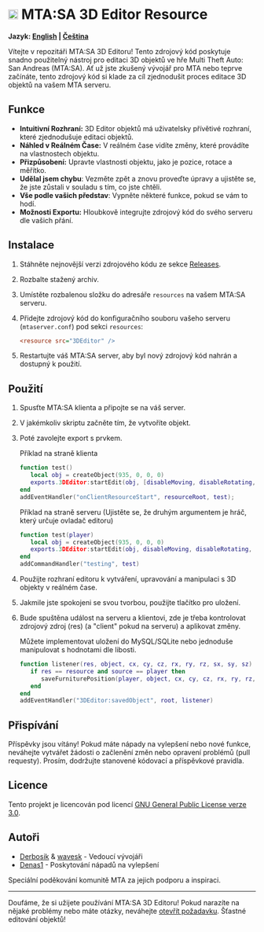 # <img src="https://multitheftauto.com/mtasa_icon_hq.png" alt="MTA:SA Logo" width="20"> MTA:SA 3D Editor Resource

**Jazyk: [English](README.md) | [Čeština](README-cz.md)**

Vítejte v repozitáři MTA:SA 3D Editoru! Tento zdrojový kód poskytuje snadno použitelný nástroj pro editaci 3D objektů ve hře Multi Theft Auto: San Andreas (MTA:SA). Ať už jste zkušený vývojář pro MTA nebo teprve začínáte, tento zdrojový kód si klade za cíl zjednodušit proces editace 3D objektů na vašem MTA serveru.

## Funkce

- **Intuitivní Rozhraní:** 3D Editor objektů má uživatelsky přívětivé rozhraní, které zjednodušuje editaci objektů.
- **Náhled v Reálném Čase:** V reálném čase vidíte změny, které provádíte na vlastnostech objektu.
- **Přizpůsobení:** Upravte vlastnosti objektu, jako je pozice, rotace a měřítko.
- **Udělal jsem chybu**: Vezměte zpět a znovu proveďte úpravy a ujistěte se, že jste zůstali v souladu s tím, co jste chtěli.
- **Vše podle vašich představ**: Vypněte některé funkce, pokud se vám to hodí.
- **Možnosti Exportu:** Hloubkově integrujte zdrojový kód do svého serveru dle vašich přání.

## Instalace

1. Stáhněte nejnovější verzi zdrojového kódu ze sekce [Releases](https://github.com/Derbosik/3DEditor/releases).
2. Rozbalte stažený archiv.
3. Umístěte rozbalenou složku do adresáře `resources` na vašem MTA:SA serveru.
4. Přidejte zdrojový kód do konfiguračního souboru vašeho serveru (`mtaserver.conf`) pod sekci `resources`:

    ```ini
    <resource src="3DEditor" />
    ```
5. Restartujte váš MTA:SA server, aby byl nový zdrojový kód nahrán a dostupný k použití.

## Použití

1. Spusťte MTA:SA klienta a připojte se na váš server.

2. V jakémkoliv skriptu začněte tím, že vytvoříte objekt.

3. Poté zavolejte export s prvkem.

    Příklad na straně klienta
    ```lua
    function test()
       local obj = createObject(935, 0, 0, 0)
       exports.3DEditor:startEdit(obj, [disableMoving, disableRotating, disableScaling])
    end
    addEventHandler("onClientResourceStart", resourceRoot, test);
    ```

    Příklad na straně serveru (Ujistěte se, že druhým argumentem je hráč, který určuje ovladač editoru)
    ```lua
    function test(player)
       local obj = createObject(935, 0, 0, 0)
       exports.3DEditor:startEdit(obj, disableMoving, disableRotating, disableScaling, player)
    end
    addCommandHandler("testing", test)

4. Použijte rozhraní editoru k vytváření, upravování a manipulaci s 3D objekty v reálném čase.

5. Jakmile jste spokojeni se svou tvorbou, použijte tlačítko pro uložení.

6. Bude spuštěna událost na serveru a klientovi, zde je třeba kontrolovat zdrojový zdroj (res) (a "client" pokud na serveru) a aplikovat změny.

    Můžete implementovat uložení do MySQL/SQLite nebo jednoduše manipulovat s hodnotami dle libosti.
    ```lua
    function listener(res, object, cx, cy, cz, rx, ry, rz, sx, sy, sz)
       if res == resource and source == player then
          saveFurniturePosition(player, object, cx, cy, cz, rx, ry, rz, sx, sy, sz)
       end
    end
    addEventHandler("3DEditor:savedObject", root, listener)

## Přispívání

Příspěvky jsou vítány! Pokud máte nápady na vylepšení nebo nové funkce, neváhejte vytvářet žádosti o začlenění změn nebo opravení problémů (pull requesty). Prosím, dodržujte stanovené kódovací a příspěvkové pravidla.

## Licence

Tento projekt je licencován pod licencí [GNU General Public License verze 3.0](LICENSE).

## Autoři

- [Derbosik](https://github.com/Derbosik) & [wavesk](https://github.com/wavesk) - Vedoucí vývojáři
- [Denas1](https://github.com/Denas1) - Poskytování nápadů na vylepšení

Speciální poděkování komunitě MTA za jejich podporu a inspiraci.

---

Doufáme, že si užijete používání MTA:SA 3D Editoru! Pokud narazíte na nějaké problémy nebo máte otázky, neváhejte [otevřít požadavku](https://github.com/Derbosik/3DEditor/issues). Šťastné editování objektů!

